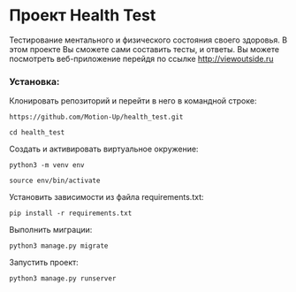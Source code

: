 # Проект Health Test
Тестирование ментального и физического состояния своего здоровья.
В этом проекте Вы сможете сами составить тесты, и ответы.
Вы можете посмотреть веб-приложение перейдя по ссылке http://viewoutside.ru

### Установка:
Клонировать репозиторий и перейти в него в командной строке:

```
https://github.com/Motion-Up/health_test.git
```
```
cd health_test
```

Cоздать и активировать виртуальное окружение:

```
python3 -m venv env
```

```
source env/bin/activate
```

Установить зависимости из файла requirements.txt:

```
pip install -r requirements.txt
```

Выполнить миграции:

```
python3 manage.py migrate
```

Запустить проект:

```
python3 manage.py runserver
```

